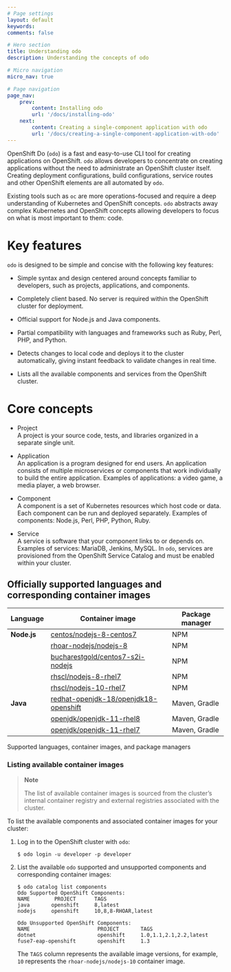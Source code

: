 ```yaml
---
# Page settings
layout: default
keywords:
comments: false

# Hero section
title: Understanding odo
description: Understanding the concepts of odo

# Micro navigation
micro_nav: true

# Page navigation
page_nav:
    prev:
        content: Installing odo
        url: '/docs/installing-odo'
    next:
        content: Creating a single-component application with odo
        url: '/docs/creating-a-single-component-application-with-odo'
---
```

OpenShift Do (`odo`) is a fast and easy-to-use CLI tool for creating
applications on OpenShift. `odo` allows developers to concentrate on
creating applications without the need to administrate an OpenShift
cluster itself. Creating deployment configurations, build
configurations, service routes and other OpenShift elements are all
automated by `odo`.

Existing tools such as `oc` are more operations-focused and require a
deep understanding of Kubernetes and OpenShift concepts. `odo` abstracts
away complex Kubernetes and OpenShift concepts allowing developers to
focus on what is most important to them: code.

# Key features

`odo` is designed to be simple and concise with the following key
features:

  - Simple syntax and design centered around concepts familiar to
    developers, such as projects, applications, and components.

  - Completely client based. No server is required within the OpenShift
    cluster for deployment.

  - Official support for Node.js and Java components.

  - Partial compatibility with languages and frameworks such as Ruby,
    Perl, PHP, and Python.

  - Detects changes to local code and deploys it to the cluster
    automatically, giving instant feedback to validate changes in real
    time.

  - Lists all the available components and services from the OpenShift
    cluster.

# Core concepts

  - Project  
    A project is your source code, tests, and libraries organized in a
    separate single unit.

  - Application  
    An application is a program designed for end users. An application
    consists of multiple microservices or components that work
    individually to build the entire application. Examples of
    applications: a video game, a media player, a web browser.

  - Component  
    A component is a set of Kubernetes resources which host code or
    data. Each component can be run and deployed separately. Examples of
    components: Node.js, Perl, PHP, Python, Ruby.

  - Service  
    A service is software that your component links to or depends on.
    Examples of services: MariaDB, Jenkins, MySQL. In `odo`, services
    are provisioned from the OpenShift Service Catalog and must be
    enabled within your
cluster.

## Officially supported languages and corresponding container images

| Language    | Container image                                                                                                                                  | Package manager |
| ----------- | ------------------------------------------------------------------------------------------------------------------------------------------------ | --------------- |
| **Node.js** | [centos/nodejs-8-centos7](https://github.com/sclorg/s2i-nodejs-container)                                                                        | NPM             |
|             | [rhoar-nodejs/nodejs-8](https://access.redhat.com/articles/3376841)                                                                              | NPM             |
|             | [bucharestgold/centos7-s2i-nodejs](https://www.github.com/bucharest-gold/centos7-s2i-nodejs)                                                     | NPM             |
|             | [rhscl/nodejs-8-rhel7](https://access.redhat.com/containers/#/registry.access.redhat.com/rhscl/nodejs-8-rhel7)                                   | NPM             |
|             | [rhscl/nodejs-10-rhel7](https://access.redhat.com/containers/#/registry.access.redhat.com/rhscl/nodejs-10-rhel7)                                 | NPM             |
| **Java**    | [redhat-openjdk-18/openjdk18-openshift](https://access.redhat.com/containers/#/registry.access.redhat.com/redhat-openjdk-18/openjdk18-openshift) | Maven, Gradle   |
|             | [openjdk/openjdk-11-rhel8](https://access.redhat.com/containers/#/registry.access.redhat.com/openjdk/openjdk-11-rhel8)                           | Maven, Gradle   |
|             | [openjdk/openjdk-11-rhel7](https://access.redhat.com/containers/#/registry.access.redhat.com/openjdk/openjdk-11-rhel7)                           | Maven, Gradle   |

Supported languages, container images, and package managers

### Listing available container images

> **Note**
> 
> The list of available container images is sourced from the cluster’s
> internal container registry and external registries associated with
> the cluster.

To list the available components and associated container images for
your cluster:

1.  Log in to the OpenShift cluster with `odo`:
    
        $ odo login -u developer -p developer

2.  List the available `odo` supported and unsupported components and
    corresponding container images:
    
        $ odo catalog list components
        Odo Supported OpenShift Components:
        NAME        PROJECT      TAGS
        java       openshift     8,latest
        nodejs     openshift     10,8,8-RHOAR,latest
        
        Odo Unsupported OpenShift Components:
        NAME                      PROJECT       TAGS
        dotnet                    openshift     1.0,1.1,2.1,2.2,latest
        fuse7-eap-openshift       openshift     1.3
    
    The `TAGS` column represents the available image versions, for
    example, `10` represents the `rhoar-nodejs/nodejs-10` container
    image.

